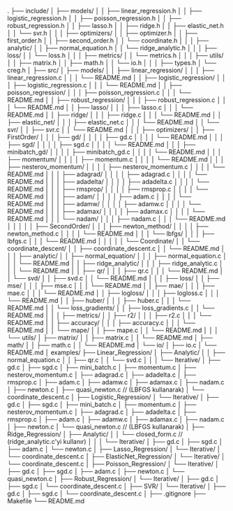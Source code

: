 .
├── include/
│   ├── models/
│   │   ├── linear_regression.h
│   │   ├── logistic_regression.h
│   │   ├── poisson_regression.h
│   │   ├── robust_regression.h
│   │   ├── lasso.h
│   │   ├── ridge.h
│   │   ├── elastic_net.h
│   │   └── svr.h
│   │
│   ├── optimizers/
│   │   ├── optimizer.h
│   │   ├── first_order.h
│   │   ├── second_order.h
│   │   └── coordinate.h
│   │
│   ├── analytic/
│   │   ├── normal_equation.h
│   │   └── ridge_analytic.h
│   │
│   ├── loss/
│   │   └── loss.h
│   │
│   ├── metrics/
│   │   └── metrics.h
│   │
│   ├── utils/
│   │   ├── matrix.h
│   │   ├── math.h
│   │   └── io.h
│   │
│   ├── types.h
│   └── creg.h
│
├── src/
│   ├── models/
│   │   ├── linear_regression/
│   │   │   ├── linear_regression.c
│   │   │   └── README.md
│   │   ├── logistic_regression/
│   │   │   ├── logistic_regression.c
│   │   │   └── README.md
│   │   ├── poisson_regression/
│   │   │   ├── poisson_regression.c
│   │   │   └── README.md
│   │   ├── robust_regression/
│   │   │   ├── robust_regression.c
│   │   │   └── README.md
│   │   ├── lasso/
│   │   │   ├── lasso.c
│   │   │   └── README.md
│   │   ├── ridge/
│   │   │   ├── ridge.c
│   │   │   └── README.md
│   │   ├── elastic_net/
│   │   │   ├── elastic_net.c
│   │   │   └── README.md
│   │   └── svr/
│   │       ├── svr.c
│   │       └── README.md
│   │
│   ├── optimizers/
│   │   ├── FirstOrder/
│   │   │   ├── gd/
│   │   │   │   ├── gd.c
│   │   │   │   └── README.md
│   │   │   ├── sgd/
│   │   │   │   ├── sgd.c
│   │   │   │   └── README.md
│   │   │   ├── minibatch_gd/
│   │   │   │   ├── minibatch_gd.c
│   │   │   │   └── README.md
│   │   │   ├── momentum/
│   │   │   │   ├── momentum.c
│   │   │   │   └── README.md
│   │   │   ├── nesterov_momentum/
│   │   │   │   ├── nesterov_momentum.c
│   │   │   │   └── README.md
│   │   │   ├── adagrad/
│   │   │   │   ├── adagrad.c
│   │   │   │   └── README.md
│   │   │   ├── adadelta/
│   │   │   │   ├── adadelta.c
│   │   │   │   └── README.md
│   │   │   ├── rmsprop/
│   │   │   │   ├── rmsprop.c
│   │   │   │   └── README.md
│   │   │   ├── adam/
│   │   │   │   ├── adam.c
│   │   │   │   └── README.md
│   │   │   ├── adamw/
│   │   │   │   ├── adamw.c
│   │   │   │   └── README.md
│   │   │   ├── adamax/
│   │   │   │   ├── adamax.c
│   │   │   │   └── README.md
│   │   │   └── nadam/
│   │   │       ├── nadam.c
│   │   │       └── README.md
│   │   │
│   │   ├── SecondOrder/
│   │   │   ├── newton_method/
│   │   │   │   ├── newton_method.c
│   │   │   │   └── README.md
│   │   │   └── lbfgs/
│   │   │       ├── lbfgs.c
│   │   │       └── README.md
│   │   │
│   │   └── Coordinate/
│   │       └── coordinate_descent/
│   │           ├── coordinate_descent.c
│   │           └── README.md
│   │
│   ├── analytic/
│   │   ├── normal_equation/
│   │   │   ├── normal_equation.c
│   │   │   └── README.md
│   │   ├── ridge_analytic/
│   │   │   ├── ridge_analytic.c
│   │   │   └── README.md
│   │   ├── qr/
│   │   │   ├── qr.c
│   │   │   └── README.md
│   │   └── svd/
│   │       ├── svd.c
│   │       └── README.md
│   │
│   ├── loss/
│   │   ├── mse/
│   │   │   ├── mse.c
│   │   │   └── README.md
│   │   ├── mae/
│   │   │   ├── mae.c
│   │   │   └── README.md
│   │   ├── logloss/
│   │   │   ├── logloss.c
│   │   │   └── README.md
│   │   ├── huber/
│   │   │   ├── huber.c
│   │   │   └── README.md
│   │   └── loss_gradients/
│   │       ├── loss_gradients.c
│   │       └── README.md
│   │
│   ├── metrics/
│   │   ├── r2/
│   │   │   ├── r2.c
│   │   │   └── README.md
│   │   ├── accuracy/
│   │   │   ├── accuracy.c
│   │   │   └── README.md
│   │   └── mape/
│   │       ├── mape.c
│   │       └── README.md
│   │
│   └── utils/
│       ├── matrix/
│       │   ├── matrix.c
│       │   └── README.md
│       ├── math/
│       │   ├── math.c
│       │   └── README.md
│       └── io/
│           ├── io.c
│           └── README.md
│
examples/
├── Linear_Regression/
│   ├── Analytic/
│   │   ├── normal_equation.c
│   │   ├── qr.c
│   │   └── svd.c
│   │
│   └── Iterative/
│       ├── gd.c
│       ├── sgd.c
│       ├── mini_batch.c
│       ├── momentum.c
│       ├── nesterov_momentum.c
│       ├── adagrad.c
│       ├── adadelta.c
│       ├── rmsprop.c
│       ├── adam.c
│       ├── adamw.c
│       ├── adamax.c
│       ├── nadam.c
│       ├── newton.c
│       ├── quasi_newton.c       // (LBFGS kullanarak)
│       └── coordinate_descent.c
│
├── Logistic_Regression/
│   └── Iterative/
│       ├── gd.c
│       ├── sgd.c
│       ├── mini_batch.c
│       ├── momentum.c
│       ├── nesterov_momentum.c
│       ├── adagrad.c
│       ├── adadelta.c
│       ├── rmsprop.c
│       ├── adam.c
│       ├── adamw.c
│       ├── adamax.c
│       ├── nadam.c
│       ├── newton.c
│       └── quasi_newton.c       // (LBFGS kullanarak)
│
├── Ridge_Regression/
│   ├── Analytic/
│   │   └── closed_form.c        // (ridge_analytic.c'yi kullanır)
│   │
│   └── Iterative/
│       ├── gd.c
│       ├── sgd.c
│       ├── adam.c
│       └── newton.c
│
├── Lasso_Regression/
│   └── Iterative/
│       └── coordinate_descent.c
│
├── ElasticNet_Regression/
│   └── Iterative/
│       └── coordinate_descent.c
│
├── Poisson_Regression/
│   └── Iterative/
│       ├── gd.c
│       ├── sgd.c
│       ├── adam.c
│       ├── newton.c
│       └── quasi_newton.c
│
├── Robust_Regression/
│   └── Iterative/
│       ├── gd.c
│       ├── sgd.c
│       └── coordinate_descent.c
│
├── SVR/
│   └── Iterative/
│       ├── gd.c
│       ├── sgd.c
│       └── coordinate_descent.c
│
├── .gitignore
├── Makefile
└── README.md